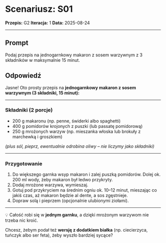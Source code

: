 ﻿# Scenariusz: S01
**Przepis:** G2
**Iteracja:** 1
**Data:** 2025-08-24

---

## Prompt
Podaj przepis na jednogarnkowy makaron z sosem warzywnym z 3 składników w maksymalnie 15 minut.


## Odpowiedź
Jasne! Oto prosty przepis na **jednogarnkowy makaron z sosem warzywnym (3 składniki, 15 minut):**

---

### Składniki (2 porcje)

* 200 g makaronu (np. penne, świderki albo spaghetti)
* 400 g pomidorów krojonych z puszki (lub passatę pomidorową)
* 250 g mrożonych warzyw (np. mieszanka włoska lub brokuły z marchewką i groszkiem)

*(plus sól, pieprz, ewentualnie odrobina oliwy – nie liczymy jako składniki)*

---

### Przygotowanie

1. Do większego garnka wsyp makaron i zalej puszką pomidorów. Dolej ok. 200 ml wody, żeby makaron był ledwo przykryty.
2. Dodaj mrożone warzywa, wymieszaj.
3. Gotuj pod przykryciem na średnim ogniu ok. 10–12 minut, mieszając co jakiś czas, aż makaron będzie al dente, a sos zgęstnieje.
4. Dopraw solą i pieprzem (opcjonalnie ulubionymi ziołami).

---

💡 Całość robi się w **jednym garnku**, a dzięki mrożonym warzywom nie trzeba nic kroić.

Chcesz, żebym podał też **wersję z dodatkiem białka** (np. ciecierzyca, tuńczyk albo ser feta), żeby wyszło bardziej sycące?
